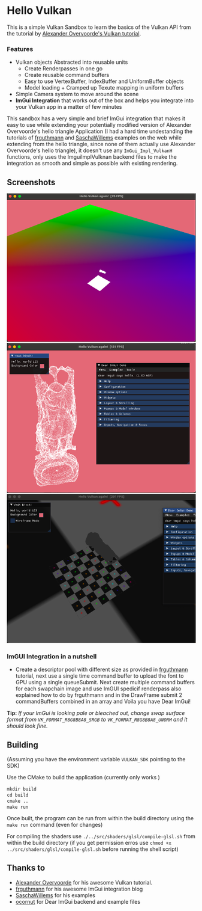 # Hello Vulkan

This is a simple Vulkan Sandbox to learn the basics of the Vulkan API from the tutorial by
[Alexander Overvoorde's Vulkan tutorial](https://vulkan-tutorial.com/).

### Features
- Vulkan objects Abstracted into reusable units
    - Create Renderpasses in one go
    - Create reusable command buffers
    - Easy to use VertexBuffer, IndexBuffer and UniformBuffer objects
    - Model loading + Cramped up Texute mapping in uniform buffers
- Simple Camera system to move around the scene
- **ImGui Integration** that works out of the box and helps you integrate into your Vulkan app in a matter of few minutes

This sandbox has a very simple and brief ImGui integration that makes it easy to use while extending your potentially modified version of Alexander Overvoorde's hello triangle Application (I had a hard time undestanding the tutorials of [frguthmann](https://frguthmann.github.io/posts/vulkan_imgui/) and [SaschaWillems](https://github.com/SaschaWillems/Vulkan/blob/master/examples/imgui/main.cpp) examples on the web while extending from the hello triangle, since none of them actually use Alexander Overvoorde's hello triangle), it doesn't use any `ImGui_Impl_VulkanH` functions, only uses the ImguiImplVulknan backend files to make the integration as smooth and simple as possible with existing rendering.

## Screenshots
![](demo/democam.png)
![](demo/demomodel.png)
![](demo/texmapping.png)

### ImGUI Integration in a nutshell
- Create a descriptor pool with different size as provided in [frguthmann](https://frguthmann.github.io/posts/vulkan_imgui/) tutorial, next use a single time command buffer to upload the font to GPU using a single queueSubmit. Next create multiple command buffers for each swapchain image and use ImGUI spedicif renderpass also explained how to do by frguthmann and in the DrawFrame submit 2 commandBuffers combined in an array and Voila you have Dear ImGui!

**Tip:** _If your ImGui is looking pale or bleached out, change swap surface format from `VK_FORMAT_R8G8B8A8_SRGB` to `VK_FORMAT_R8G8B8A8_UNORM` and it should look fine._

## Building

(Assuming you have the environment variable `VULKAN_SDK` pointing to the SDK)

Use the CMake to build the application (currently only works )

```shell
mkdir build
cd build
cmake ..
make run
```

Once built, the program can be run from within the build directory using the `make run` command (even for changes)

For compiling the shaders use `./../src/shaders/glsl/compile-glsl.sh` from within the build directory (if you get permission erros use `chmod +x ../src/shaders/glsl/compile-glsl.sh` before running the shell script)

## Thanks to
*  [Alexander Overvoorde](https://vulkan-tutorial.com/) for his awesome Vulkan tutorial.
* [frguthmann](https://frguthmann.github.io/posts/vulkan_imgui/) for his awesome ImGui integration blog
* [SaschaWillems](https://github.com/SaschaWillems/Vulkan/blob/master/examples/imgui/main.cpp) for his examples
* [ocornut](https://github.com/ocornut/imgui) for Dear ImGui backend and example files
